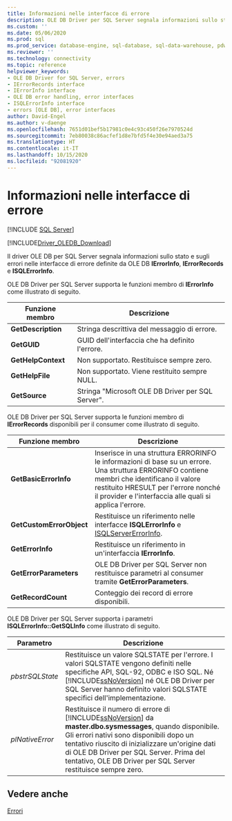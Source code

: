 ```yaml
---
title: Informazioni nelle interfacce di errore
description: OLE DB Driver per SQL Server segnala informazioni sullo stato e sugli errori nelle interfacce di errore definite da OLE DB IErrorInfo, IErrorRecords e ISQLErrorInfo.
ms.custom: ''
ms.date: 05/06/2020
ms.prod: sql
ms.prod_service: database-engine, sql-database, sql-data-warehouse, pdw
ms.reviewer: ''
ms.technology: connectivity
ms.topic: reference
helpviewer_keywords:
- OLE DB Driver for SQL Server, errors
- IErrorRecords interface
- IErrorInfo interface
- OLE DB error handling, error interfaces
- ISQLErrorInfo interface
- errors [OLE DB], error interfaces
author: David-Engel
ms.author: v-daenge
ms.openlocfilehash: 7651d01bef5b17981c0e4c93c450f26e7970524d
ms.sourcegitcommit: 7eb80038c86acfef1d8e7bfd5f4e30e94aed3a75
ms.translationtype: HT
ms.contentlocale: it-IT
ms.lasthandoff: 10/15/2020
ms.locfileid: "92081920"
---
```

# <a name="information-in-error-interfaces"></a>Informazioni nelle interfacce di errore
[!INCLUDE [SQL Server](../../../includes/applies-to-version/sql-asdb-asdbmi-asa-pdw.md)]

[!INCLUDE[Driver_OLEDB_Download](../../../includes/driver_oledb_download.md)]

  Il driver OLE DB per SQL Server segnala informazioni sullo stato e sugli errori nelle interfacce di errore definite da OLE DB **IErrorInfo**, **IErrorRecords** e **ISQLErrorInfo**.  
  
 OLE DB Driver per SQL Server supporta le funzioni membro di **IErrorInfo** come illustrato di seguito.  
  
|Funzione membro|Descrizione|  
|---------------------|-----------------|  
|**GetDescription**|Stringa descrittiva del messaggio di errore.|  
|**GetGUID**|GUID dell'interfaccia che ha definito l'errore.|  
|**GetHelpContext**|Non supportato. Restituisce sempre zero.|  
|**GetHelpFile**|Non supportato. Viene restituito sempre NULL.|  
|**GetSource**|Stringa "Microsoft OLE DB Driver per SQL Server".|  
  
 OLE DB Driver per SQL Server supporta le funzioni membro di **IErrorRecords** disponibili per il consumer come illustrato di seguito.  
  
|Funzione membro|Descrizione|  
|---------------------|-----------------|  
|**GetBasicErrorInfo**|Inserisce in una struttura ERRORINFO le informazioni di base su un errore. Una struttura ERRORINFO contiene membri che identificano il valore restituito HRESULT per l'errore nonché il provider e l'interfaccia alle quali si applica l'errore.|  
|**GetCustomErrorObject**|Restituisce un riferimento nelle interfacce **ISQLErrorInfo** e [ISQLServerErrorInfo](../ole-db-interfaces/isqlservererrorinfo-geterrorinfo-ole-db.md).|  
|**GetErrorInfo**|Restituisce un riferimento in un'interfaccia **IErrorInfo**.|  
|**GetErrorParameters**|OLE DB Driver per SQL Server non restituisce parametri al consumer tramite **GetErrorParameters**.|  
|**GetRecordCount**|Conteggio dei record di errore disponibili.|  
  
 OLE DB Driver per SQL Server supporta i parametri **ISQLErrorInfo::GetSQLInfo** come illustrato di seguito.  
  
|Parametro|Descrizione|  
|---------------|-----------------|  
|*pbstrSQLState*|Restituisce un valore SQLSTATE per l'errore. I valori SQLSTATE vengono definiti nelle specifiche API, SQL-92, ODBC e ISO SQL. Né [!INCLUDE[ssNoVersion](../../../includes/ssnoversion-md.md)] né OLE DB Driver per SQL Server hanno definito valori SQLSTATE specifici dell'implementazione.|  
|*plNativeError*|Restituisce il numero di errore di [!INCLUDE[ssNoVersion](../../../includes/ssnoversion-md.md)] da **master.dbo.sysmessages**, quando disponibile. Gli errori nativi sono disponibili dopo un tentativo riuscito di inizializzare un'origine dati di OLE DB Driver per SQL Server. Prima del tentativo, OLE DB Driver per SQL Server restituisce sempre zero.|  
  
## <a name="see-also"></a>Vedere anche  
 [Errori](../../oledb/ole-db-errors/errors.md)  
  
